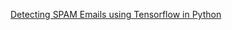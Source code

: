 [Detecting SPAM Emails using Tensorflow in Python](https://www.geeksforgeeks.org/detecting-spam-emails-using-tensorflow-in-python/)